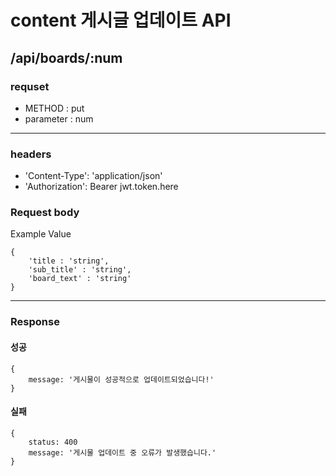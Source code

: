 # content 게시글 업데이트 API

## /api/boards/:num

### requset

- METHOD : put
- parameter : num

---

### headers

- 'Content-Type': 'application/json'
- 'Authorization': Bearer jwt.token.here

### Request body

Example Value

```
{
    'title : 'string',
    'sub_title' : 'string',
    'board_text' : 'string'
}
```

---

### Response

#### 성공

```
{
    message: '게시물이 성공적으로 업데이트되었습니다!'
}
```

#### 실패

```
{
    status: 400
    message: '게시물 업데이트 중 오류가 발생했습니다.'
}
```
